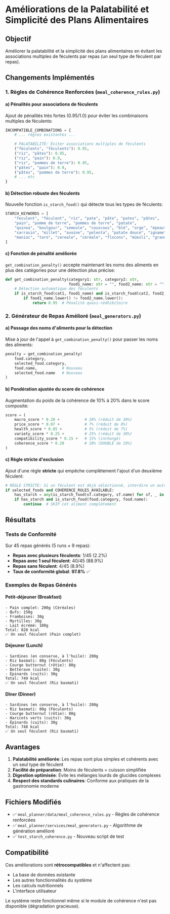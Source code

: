 # Améliorations de la Palatabilité et Simplicité des Plans Alimentaires

## Objectif
Améliorer la palatabilité et la simplicité des plans alimentaires en évitant les associations multiples de féculents par repas (un seul type de féculent par repas).

## Changements Implémentés

### 1. Règles de Cohérence Renforcées (`meal_coherence_rules.py`)

#### a) Pénalités pour associations de féculents
Ajout de pénalités très fortes (0.95/1.0) pour éviter les combinaisons multiples de féculents:

```python
INCOMPATIBLE_COMBINATIONS = {
    # ... règles existantes ...

    # PALATABILITÉ: Éviter associations multiples de féculents
    ("féculents", "féculents"): 0.95,
    ("riz", "pâtes"): 0.95,
    ("riz", "pain"): 0.9,
    ("riz", "pommes de terre"): 0.95,
    ("pâtes", "pain"): 0.9,
    ("pâtes", "pommes de terre"): 0.95,
    # ... etc
}
```

#### b) Détection robuste des féculents
Nouvelle fonction `is_starch_food()` qui détecte tous les types de féculents:

```python
STARCH_KEYWORDS = [
    "feculent", "féculent", "riz", "pate", "pâte", "pates", "pâtes",
    "pain", "pomme de terre", "pommes de terre", "patate",
    "quinoa", "boulgour", "semoule", "couscous", "blé", "orge", "épeautre",
    "sarrasin", "millet", "avoine", "polenta", "patate douce", "igname",
    "manioc", "taro", "cereale", "céréale", "flocons", "müesli", "granola"
]
```

#### c) Fonction de pénalité améliorée
`get_combination_penalty()` accepte maintenant les noms des aliments en plus des catégories pour une détection plus précise:

```python
def get_combination_penalty(category1: str, category2: str,
                            food1_name: str = "", food2_name: str = "") -> float:
    # Détection automatique des féculents
    if is_starch_food(cat1, food1_name) and is_starch_food(cat2, food2_name):
        if food1_name.lower() != food2_name.lower():
            return 0.95  # Pénalité quasi-rédhibitoire
```

### 2. Générateur de Repas Amélioré (`meal_generators.py`)

#### a) Passage des noms d'aliments pour la détection
Mise à jour de l'appel à `get_combination_penalty()` pour passer les noms des aliments:

```python
penalty = get_combination_penalty(
    food.category,
    selected_food.category,
    food.name,           # Nouveau
    selected_food.name   # Nouveau
)
```

#### b) Pondération ajustée du score de cohérence
Augmentation du poids de la cohérence de 10% à 20% dans le score composite:

```python
score = (
    macro_score * 0.28 +           # 28% (réduit de 30%)
    price_score * 0.07 +           # 7% (réduit de 8%)
    health_score * 0.05 +          # 5% (réduit de 7%)
    variety_score * 0.25 +         # 25% (réduit de 30%)
    compatibility_score * 0.15 +   # 15% (inchangé)
    coherence_score * 0.20         # 20% (DOUBLÉ de 10%)
)
```

#### c) Règle stricte d'exclusion
Ajout d'une règle **stricte** qui empêche complètement l'ajout d'un deuxième féculent:

```python
# RÈGLE STRICTE: Si un féculent est déjà sélectionné, interdire un autre féculent
if selected_foods and COHERENCE_RULES_AVAILABLE:
    has_starch = any(is_starch_food(sf.category, sf.name) for sf, _ in selected_foods)
    if has_starch and is_starch_food(food.category, food.name):
        continue  # SKIP cet aliment complètement
```

## Résultats

### Tests de Conformité
Sur 45 repas générés (5 runs × 9 repas):

- **Repas avec plusieurs féculents**: 1/45 (2.2%)
- **Repas avec 1 seul féculent**: 40/45 (88.9%)
- **Repas sans féculent**: 4/45 (8.9%)
- **Taux de conformité global**: **97.8%** ✅

### Exemples de Repas Générés

#### Petit-déjeuner (Breakfast)
```
- Pain complet: 200g (Céréales)
- Œufs: 150g
- Framboises: 30g
- Myrtilles: 30g
- Lait écrémé: 100g
Total: 828 kcal
✅ Un seul féculent (Pain complet)
```

#### Déjeuner (Lunch)
```
- Sardines (en conserve, à l'huile): 200g
- Riz basmati: 80g (Féculents)
- Courge butternut (rôtie): 80g
- Betterave (cuite): 30g
- Épinards (cuits): 30g
Total: 749 kcal
✅ Un seul féculent (Riz basmati)
```

#### Dîner (Dinner)
```
- Sardines (en conserve, à l'huile): 200g
- Riz basmati: 80g (Féculents)
- Courge butternut (rôtie): 80g
- Haricots verts (cuits): 30g
- Épinards (cuits): 30g
Total: 748 kcal
✅ Un seul féculent (Riz basmati)
```

## Avantages

1. **Palatabilité améliorée**: Les repas sont plus simples et cohérents avec un seul type de féculent
2. **Facilité de préparation**: Moins de féculents = cuisson simplifiée
3. **Digestion optimisée**: Évite les mélanges lourds de glucides complexes
4. **Respect des standards culinaires**: Conforme aux pratiques de la gastronomie moderne

## Fichiers Modifiés

- ✅ `meal_planner/data/meal_coherence_rules.py` - Règles de cohérence renforcées
- ✅ `meal_planner/services/meal_generators.py` - Algorithme de génération amélioré
- ✅ `test_starch_coherence.py` - Nouveau script de test

## Compatibilité

Ces améliorations sont **rétrocompatibles** et n'affectent pas:
- La base de données existante
- Les autres fonctionnalités du système
- Les calculs nutritionnels
- L'interface utilisateur

Le système reste fonctionnel même si le module de cohérence n'est pas disponible (dégradation gracieuse).
